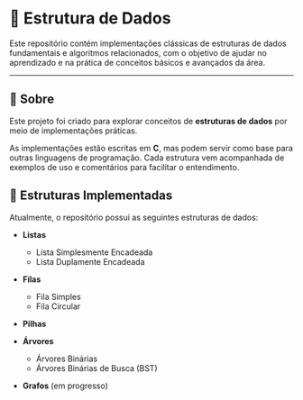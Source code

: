 # 🎲 Estrutura de Dados

Este repositório contém implementações clássicas de estruturas de dados fundamentais e algoritmos relacionados, com o objetivo de ajudar no aprendizado e na prática de conceitos básicos e avançados da área.

---

## 💠 Sobre
Este projeto foi criado para explorar conceitos de **estruturas de dados** por meio de implementações práticas. 

As implementações estão escritas em **C**, mas podem servir como base para outras linguagens de programação. Cada estrutura vem acompanhada de exemplos de uso e comentários para facilitar o entendimento.

## 💠 Estruturas Implementadas

Atualmente, o repositório possui as seguintes estruturas de dados:

- **Listas**
  - Lista Simplesmente Encadeada
  - Lista Duplamente Encadeada

- **Filas**
  - Fila Simples
  - Fila Circular

- **Pilhas**

- **Árvores**
  - Árvores Binárias
  - Árvores Binárias de Busca (BST)

- **Grafos** (em progresso)
